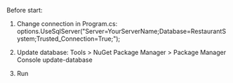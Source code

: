 Before start:
1. Change connection in Program.cs:
   options.UseSqlServer("Server=YourServerName;Database=RestaurantSystem;Trusted_Connection=True;");

2. Update database:
  Tools > NuGet Package Manager > Package Manager Console
  update-database

3. Run
